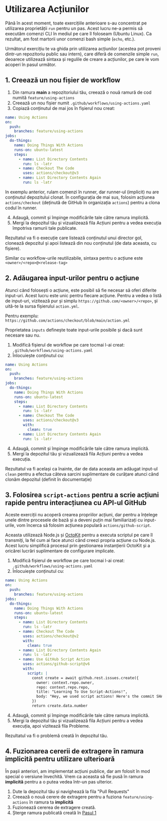 # Utilizarea Acțiunilor
Până în acest moment, toate exercițiile anterioare s-au concentrat pe utilizarea proprietății `run` pentru un pas. Acest lucru ne-a permis să executăm comenzi CLI în mediul pe care îl foloseam (Ubuntu Linux). Ca rezultat, am fost martorii unor comenzi bash simple (`echo`, etc.).

Următorul exercițiu te va ghida prin utilizarea acțiunilor (acestea pot proveni dintr-un repozitoriu public sau intern), care diferă de comenzile simple `run`, deoarece utilizează sintaxa și regulile de creare a acțiunilor, pe care le vom acoperi în pasul următor.

## 1. Creează un nou fișier de workflow

1. Din ramura **main** a repozitoriului tău, creează o nouă ramură de cod numită `feature/using-actions`
2. Creează un nou fișier numit `.github/workflows/using-actions.yaml`
3. Copiază conținutul de mai jos în fișierul nou creat:

```yaml
name: Using Actions
on:
  push:
    branches: feature/using-actions
jobs:
  do-things:
    name: Doing Things With Actions
    runs-on: ubuntu-latest
    steps:
      - name: List Directory Contents
        run: ls -latr
      - name: Checkout The Code
        uses: actions/checkout@v3
      - name: List Directory Contents Again
        run: ls -latr
```

In exemplu anterior, rulam comenzi în runner, dar runner-ul (implicit) nu are conținutul depozitului clonat. În configurația de mai sus, folosim acțiunea `actions/checkout` (deținută de GitHub în organizația `actions`) pentru a clona codul în runner.

4. Adaugă, commit și împinge modificările tale către ramura implicită.
5. Mergi la depozitul tău și vizualizează fila Acțiuni pentru a vedea execuția împotriva ramurii tale publicate.

Rezultatul va fi o execuție care listează conținutul unui director gol, clonează depozitul și apoi listează din nou conținutul (de data aceasta, cu fișiere).

Similar cu workflow-urile reutilizabile, sintaxa pentru o acțiune este `<owner>/<repo>@<release-tag>`

## 2. Adăugarea input-urilor pentru o acțiune

Atunci când folosești o acțiune, este posibil să fie necesar să oferi diferite input-uri. Acest lucru este unic pentru fiecare acțiune. Pentru a vedea o listă de input-uri, vizitează pur și simplu `https://github.com/<owner>/<repo>`, și uită-te la sursa fișierului `action.yml`.

Pentru exemplu: `https://github.com/actions/checkout/blob/main/action.yml`

Proprietatea `inputs` definește toate input-urile posibile și dacă sunt necesare sau nu.

1. Modifică fișierul de workflow pe care tocmai l-ai creat: `.github/workflows/using-actions.yaml`
2. Înlocuiește conținutul cu:

```yaml
name: Using Actions
on:
  push:
    branches: feature/using-actions
jobs:
  do-things:
    name: Doing Things With Actions
    runs-on: ubuntu-latest
    steps:
      - name: List Directory Contents
        run: ls -latr
      - name: Checkout The Code
        uses: actions/checkout@v3
        with:
          clean: true
      - name: List Directory Contents Again
        run: ls -latr
```

4. Adaugă, commit și împinge modificările tale către ramura implicită.
5. Mergi la depozitul tău și vizualizează fila Acțiuni pentru a vedea execuția.

Rezultatul va fi același ca înainte, dar de data aceasta am adăugat input-ul `clean` pentru a efectua câteva sarcini suplimentare de curățare atunci când clonăm depozitul (definit în documentație)

## 3. Folosirea `script-actions` pentru a scrie acțiuni rapide pentru interacțiunea cu API-ul GitHub

Aceste exerciții nu acoperă crearea propriilor acțiuni, dar pentru a înțelege unele dintre procesele de bază și a deveni puțin mai familiarizați cu input-urile, vom încerca să folosim acțiunea populară `actions/github-script`.

Aceasta utilizează Node.js și [OctoKit](https://github.com/octokit) pentru a executa scriptul pe care îl transmiți, la fel cum ai face atunci când creezi propria acțiune cu Node.js. Acest lucru simplifică procesul prin gestionarea instanțierii OctoKit și a oricărei lucrări suplimentare de configurare implicate.

1. Modifică fișierul de workflow pe care tocmai l-ai creat: `.github/workflows/using-actions.yaml`
2. Înlocuiește conținutul cu:

```yaml
name: Using Actions
on:
  push:
    branches: feature/using-actions
jobs:
  do-things:
    name: Doing Things With Actions
    runs-on: ubuntu-latest
    steps:
      - name: List Directory Contents
        run: ls -latr
      - name: Checkout The Code
        uses: actions/checkout@v2
        with:
          clean: true
      - name: List Directory Contents Again
        run: ls -latr
      - name: Use GitHub Script Action
        uses: actions/github-script@v6
        with:
          script: |
            const create = await github.rest.issues.create({
              owner: context.repo.owner,
              repo: context.repo.repo,
              title: "Learning To Use Script-Actions!",
              body: "Hey, we used script actions! Here's the commit SHA that triggered this: ${{github.sha}}"
            })
            return create.data.number
```

4. Adaugă, commit și împinge modificările tale către ramura implicită.
5. Mergi la depozitul tău și vizualizează fila Acțiuni pentru a vedea execuția, apoi vizitează fila Probleme.

Rezultatul va fi o problemă creată în depozitul tău.

## 4. Fuzionarea cererii de extragere în ramura **implicită** pentru utilizare ulterioară

În pașii anteriori, am implementat acțiuni publice, dar am folosit în mod special o versiune învechită. Vrem ca aceasta să fie pusă în ramura **implicită** pentru a o putea vedea într-un pas ulterior.

1. Dute la depozitul tău și navighează la fila "Pull Requests"
2. Creează o nouă cerere de extragere pentru a fuziona `feature/using-actions` în ramura ta **implicită**
3. Fuzionează cererea de extragere creată.
4. Șterge ramura publicată creată în [Pasul 1](#step-1-create-a-new-workflow-file)